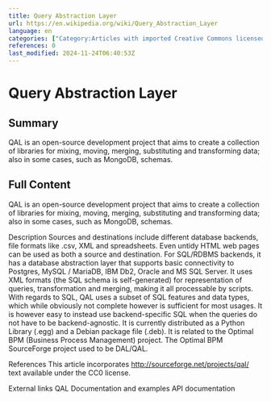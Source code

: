 ```yaml
---
title: Query Abstraction Layer
url: https://en.wikipedia.org/wiki/Query_Abstraction_Layer
language: en
categories: ["Category:Articles with imported Creative Commons licensed text", "Category:Cross-platform free software", "Category:Free software programmed in Python", "Category:Python (programming language) libraries"]
references: 0
last_modified: 2024-11-24T06:40:53Z
---
```


# Query Abstraction Layer

## Summary

QAL is an open-source development project that aims to create a collection of libraries for mixing, moving, merging, substituting and transforming data; also in some cases, such as MongoDB, schemas.

## Full Content

QAL is an open-source development project that aims to create a collection of libraries for mixing, moving, merging, substituting and transforming data; also in some cases, such as MongoDB, schemas.

Description
Sources and destinations include different database backends, file formats like .csv, XML and spreadsheets. Even untidy HTML web pages can be used as both a source and destination.
For SQL/RDBMS backends, it has a database abstraction layer that supports basic connectivity to Postgres, MySQL / MariaDB, IBM Db2, Oracle and MS SQL Server. It uses XML formats (the SQL schema is self-generated) for representation of queries, transformation and merging, making it all processable by scripts.
With regards to SQL, QAL uses a subset of SQL features and data types, which while obviously not complete however is sufficient for most usages. It is however easy to instead use backend-specific SQL when the queries do not have to be backend-agnostic.
It is currently distributed as a Python Library (.egg) and a Debian package file (.deb).
It is related to the Optimal BPM (Business Process Management) project. The Optimal BPM SourceForge project used to be DAL/QAL.

References
This article incorporates http://sourceforge.net/projects/qal/ text available under the CC0 license.

External links
QAL Documentation and examples
API documentation

